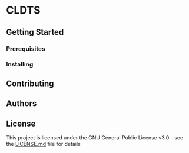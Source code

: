 # CLDTS

## Getting Started

### Prerequisites

### Installing

## Contributing

## Authors

## License

This project is licensed under the GNU General Public License v3.0 - see the [LICENSE.md](LICENSE.md) file for details

